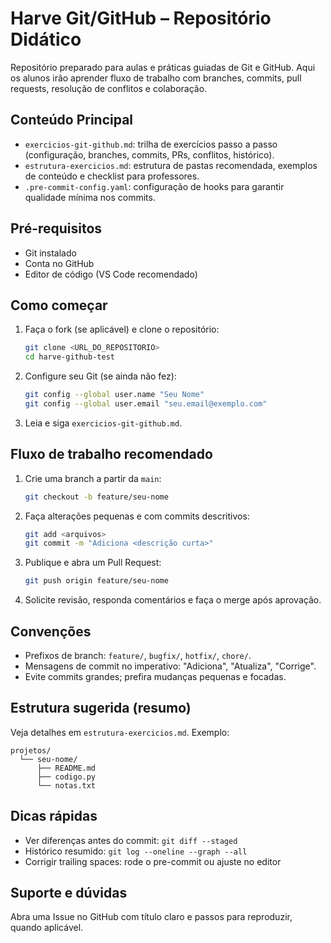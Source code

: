 # Harve Git/GitHub – Repositório Didático

Repositório preparado para aulas e práticas guiadas de Git e GitHub. Aqui os alunos irão aprender fluxo de trabalho com branches, commits, pull requests, resolução de conflitos e colaboração.

## Conteúdo Principal
- `exercicios-git-github.md`: trilha de exercícios passo a passo (configuração, branches, commits, PRs, conflitos, histórico).
- `estrutura-exercicios.md`: estrutura de pastas recomendada, exemplos de conteúdo e checklist para professores.
- `.pre-commit-config.yaml`: configuração de hooks para garantir qualidade mínima nos commits.

## Pré-requisitos
- Git instalado
- Conta no GitHub
- Editor de código (VS Code recomendado)

## Como começar
1. Faça o fork (se aplicável) e clone o repositório:
   ```bash
   git clone <URL_DO_REPOSITORIO>
   cd harve-github-test
   ```
2. Configure seu Git (se ainda não fez):
   ```bash
   git config --global user.name "Seu Nome"
   git config --global user.email "seu.email@exemplo.com"
   ```
3. Leia e siga `exercicios-git-github.md`.

## Fluxo de trabalho recomendado
1. Crie uma branch a partir da `main`:
   ```bash
   git checkout -b feature/seu-nome
   ```
2. Faça alterações pequenas e com commits descritivos:
   ```bash
   git add <arquivos>
   git commit -m "Adiciona <descrição curta>"
   ```
3. Publique e abra um Pull Request:
   ```bash
   git push origin feature/seu-nome
   ```
4. Solicite revisão, responda comentários e faça o merge após aprovação.

## Convenções
- Prefixos de branch: `feature/`, `bugfix/`, `hotfix/`, `chore/`.
- Mensagens de commit no imperativo: "Adiciona", "Atualiza", "Corrige".
- Evite commits grandes; prefira mudanças pequenas e focadas.

## Estrutura sugerida (resumo)
Veja detalhes em `estrutura-exercicios.md`. Exemplo:
```
projetos/
  └── seu-nome/
      ├── README.md
      ├── codigo.py
      └── notas.txt
```

## Dicas rápidas
- Ver diferenças antes do commit: `git diff --staged`
- Histórico resumido: `git log --oneline --graph --all`
- Corrigir trailing spaces: rode o pre-commit ou ajuste no editor

## Suporte e dúvidas
Abra uma Issue no GitHub com título claro e passos para reproduzir, quando aplicável.
